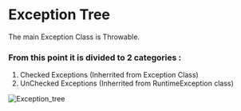 
 # Exception Tree

The main Exception Class is Throwable.

### From this point it is divided to 2 categories :
1. Checked Exceptions (Inherrited from Exception Class)
2. UnChecked Exceptions (Inherrited from RuntimeException class)

![Exception_tree](https://user-images.githubusercontent.com/36256986/147460551-bdfc75ab-c734-49cd-a52f-ee561a38d979.png)

